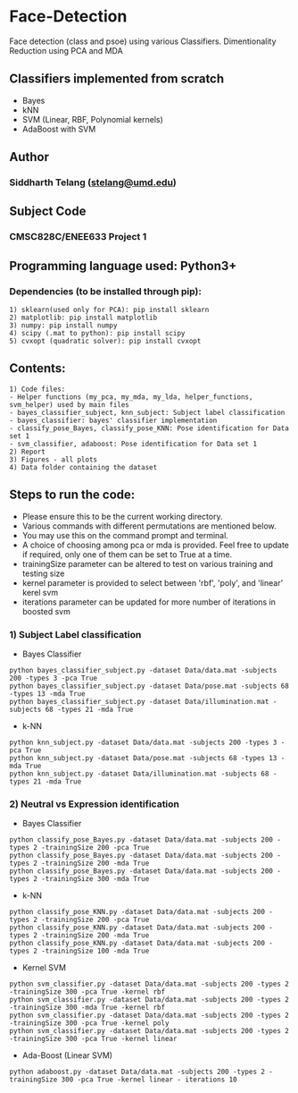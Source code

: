 # Face-Detection
Face detection (class and psoe) using various Classifiers.
Dimentionality Reduction using PCA and MDA

## Classifiers implemented from scratch
- Bayes
- kNN
- SVM (Linear, RBF, Polynomial kernels)
- AdaBoost with SVM

## Author

### Siddharth Telang (stelang@umd.edu)

## Subject Code
### CMSC828C/ENEE633 Project 1

## Programming language used: Python3+
### Dependencies (to be installed through pip):
```
1) sklearn(used only for PCA): pip install sklearn
2) matplotlib: pip install matplotlib
3) numpy: pip install numpy
4) scipy (.mat to python): pip install scipy
5) cvxopt (quadratic solver): pip install cvxopt
```

## Contents:
```
1) Code files:
- Helper functions (my_pca, my_mda, my_lda, helper_functions, svm_helper) used by main files
- bayes_classifier_subject, knn_subject: Subject label classification
- bayes_classifier: bayes' classifier implementation
- classify_pose_Bayes, classify_pose_KNN: Pose identification for Data set 1
- svm_classifier, adaboost: Pose identification for Data set 1
2) Report
3) Figures - all plots
4) Data folder containing the dataset
```

## Steps to run the code:

- Please ensure this to be the current working directory.
- Various commands with different permutations are mentioned below.
- You may use this on the command prompt and terminal.
- A choice of choosing among pca or mda is provided. Feel free to update if required, only one of them can be set to True at a time.
- trainingSize parameter can be altered to test on various training and testing size
- kernel parameter is provided to select between 'rbf', 'poly', and 'linear' kerel svm
- iterations parameter can be updated for more number of iterations in boosted svm

### 1) Subject Label classification
- Bayes Classifier
```
python bayes_classifier_subject.py -dataset Data/data.mat -subjects 200 -types 3 -pca True
python bayes_classifier_subject.py -dataset Data/pose.mat -subjects 68 -types 13 -mda True
python bayes_classifier_subject.py -dataset Data/illumination.mat -subjects 68 -types 21 -mda True
```
- k-NN
```
python knn_subject.py -dataset Data/data.mat -subjects 200 -types 3 -pca True
python knn_subject.py -dataset Data/pose.mat -subjects 68 -types 13 -mda True
python knn_subject.py -dataset Data/illumination.mat -subjects 68 -types 21 -mda True
```

### 2) Neutral vs Expression identification

- Bayes Classifier
```
python classify_pose_Bayes.py -dataset Data/data.mat -subjects 200 -types 2 -trainingSize 200 -pca True
python classify_pose_Bayes.py -dataset Data/data.mat -subjects 200 -types 2 -trainingSize 200 -mda True
python classify_pose_Bayes.py -dataset Data/data.mat -subjects 200 -types 2 -trainingSize 300 -mda True
```

- k-NN
```
python classify_pose_KNN.py -dataset Data/data.mat -subjects 200 -types 2 -trainingSize 200 -pca True
python classify_pose_KNN.py -dataset Data/data.mat -subjects 200 -types 2 -trainingSize 200 -mda True
python classify_pose_KNN.py -dataset Data/data.mat -subjects 200 -types 2 -trainingSize 100 -mda True
```
- Kernel SVM
```
python svm_classifier.py -dataset Data/data.mat -subjects 200 -types 2 -trainingSize 300 -pca True -kernel rbf 
python svm_classifier.py -dataset Data/data.mat -subjects 200 -types 2 -trainingSize 300 -mda True -kernel rbf 
python svm_classifier.py -dataset Data/data.mat -subjects 200 -types 2 -trainingSize 300 -pca True -kernel poly
python svm_classifier.py -dataset Data/data.mat -subjects 200 -types 2 -trainingSize 300 -pca True -kernel linear
```
- Ada-Boost (Linear SVM)
```
python adaboost.py -dataset Data/data.mat -subjects 200 -types 2 -trainingSize 300 -pca True -kernel linear - iterations 10
```

